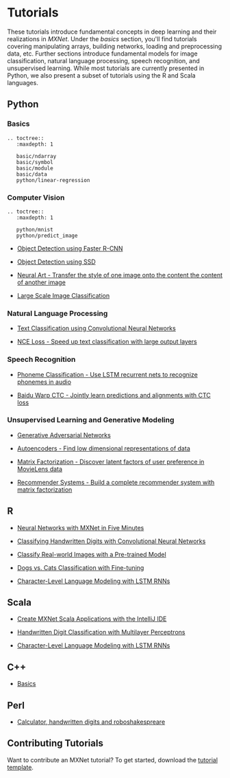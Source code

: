 # Tutorials

These tutorials introduce fundamental concepts in deep learning and their realizations in _MXNet_. Under the _basics_ section, you'll find tutorials covering manipulating arrays, building networks, loading and preprocessing data, etc. Further sections introduce fundamental models for image classification, natural language processing, speech recognition, and unsupervised learning. While most tutorials are currently presented in Python, we also present a subset of tutorials using the R and Scala languages.


## Python

### Basics

```eval_rst
.. toctree::
   :maxdepth: 1

   basic/ndarray
   basic/symbol
   basic/module
   basic/data
   python/linear-regression
```

### Computer Vision

```eval_rst
.. toctree::
   :maxdepth: 1

   python/mnist
   python/predict_image
```

- [Object Detection using Faster R-CNN](https://github.com/dmlc/mxnet/tree/master/example/rcnn)

- [Object Detection using SSD](https://github.com/dmlc/mxnet/tree/master/example/ssd)

- [Neural Art - Transfer the style of one image onto the content the content of another image](https://github.com/dmlc/mxnet/tree/master/example/neural-style)

- [Large Scale Image Classification](https://github.com/dmlc/mxnet/tree/master/example/image-classification)

### Natural Language Processing

- [Text Classification using Convolutional Neural Networks](http://mxnet.io/tutorials/nlp/cnn.html)

- [NCE Loss - Speed up text classification with large output layers](http://mxnet.io/tutorials/nlp/nce_loss.html)

### Speech Recognition

- [Phoneme Classification - Use LSTM recurrent nets to recognize phonemes in audio](http://mxnet.io/tutorials/speech_recognition/speech_lstm.html)

- [Baidu Warp CTC - Jointly learn predictions and alignments with CTC loss](http://mxnet.io/tutorials/speech_recognition/baidu_warp_ctc.html)

### Unsupervised Learning and Generative Modeling

- [Generative Adversarial Networks](http://mxnet.io/tutorials/unsupervised_learning/gan.html)

- [Autoencoders - Find low dimensional representations of data](http://mxnet.io/tutorials/unsupervised_learning/auto_encoders.html)

- [Matrix Factorization - Discover latent factors of user preference in MovieLens data](http://mxnet.io/tutorials/python/matrix_factorization.html)

- [Recommender Systems - Build a complete recommender system with matrix factorization](http://mxnet.io/tutorials/general_ml/recommendation_systems.html)


## R

- [Neural Networks with MXNet in Five Minutes](http://mxnet.io/tutorials/r/fiveMinutesNeuralNetwork.html)

- [Classifying Handwritten Digits with Convolutional Neural Networks](http://mxnet.io/tutorials/r/mnistCompetition.html)

- [Classify Real-world Images with a Pre-trained Model](http://mxnet.io/tutorials/r/classifyRealImageWithPretrainedModel.html)

- [Dogs vs. Cats Classification with Fine-tuning](https://statist-bhfz.github.io/cats_dogs_finetune)

- [Character-Level Language Modeling with LSTM RNNs](http://mxnet.io/tutorials/r/charRnnModel.html)


## Scala

- [Create MXNet Scala Applications with the IntelliJ IDE](http://mxnet.io/tutorials/scala/mxnet_scala_on_intellij.html)

- [Handwritten Digit Classification with Multilayer Perceptrons](http://mxnet.io/tutorials/scala/mnist.html)

- [Character-Level Language Modeling with LSTM RNNs](http://mxnet.io/tutorials/scala/char_lstm.html)

## C++

- [Basics](http://mxnet.io/tutorials/c++/basics.html)

## Perl

- [Calculator, handwritten digits and roboshakespreare](http://blogs.perl.org/users/sergey_kolychev/2017/04/machine-learning-in-perl-part2-a-calculator-handwritten-digits-and-roboshakespeare.html)

## Contributing Tutorials

Want to contribute an MXNet tutorial? To get started, download the [tutorial template](https://github.com/dmlc/mxnet/tree/master/example/MXNetTutorialTemplate.ipynb).
